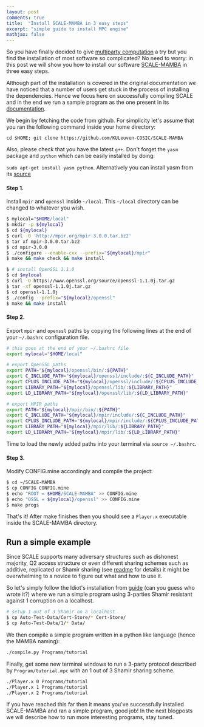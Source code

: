 ```yaml
---
layout: post
comments: true
title:  "Install SCALE-MAMBA in 3 easy steps"
excerpt: "simple guide to install MPC engine"
mathjax: false
---
```




So you have finally decided to give [multiparty computation](https://en.wikipedia.org/wiki/Secure_multi-party_computation)
a try but you find the installation of most software so complicated? No need to worry:
in this post we will show you how to install our software [SCALE-MAMBA](https://homes.esat.kuleuven.be/~nsmart/SCALE/) in three easy steps.

Although part of the installation is covered in the original documentation we have
noticed that a number of users get stuck in the process of installing the
dependencies. Hence we focus here on successfully compiling SCALE and
in the end we run a sample program as the one present in its [documentation](https://homes.esat.kuleuven.be/~nsmart/SCALE/Documentation.pdf).

We begin by fetching the code from github. For simplicity let's assume that you ran the following command inside your home directory:

`cd $HOME; git clone https://github.com/KULeuven-COSIC/SCALE-MAMBA`


Also, please check that you have the latest `g++`. Don't forget the `yasm` package and `python` which can be easily installed by doing:

`sudo apt-get install yasm python`. Alternatively you can install yasm from its [source](http://yasm.tortall.net/releases/Release1.3.0.html)


#### Step 1.

Install `mpir` and `openssl` inside `~/local`. This `~/local` directory can be changed to whatever you wish.


```bash
$ mylocal="$HOME/local"
$ mkdir -p ${mylocal}
$ cd ${mylocal}
$ curl -O 'http://mpir.org/mpir-3.0.0.tar.bz2'
$ tar xf mpir-3.0.0.tar.bz2
$ cd mpir-3.0.0
$ ./configure --enable-cxx --prefix="${mylocal}/mpir"
$ make && make check && make install

$ # install OpenSSL 1.1.0
$ cd $mylocal
$ curl -O https://www.openssl.org/source/openssl-1.1.0j.tar.gz
$ tar -xf openssl-1.1.0j.tar.gz
$ cd openssl-1.1.0j
$ ./config --prefix="${mylocal}/openssl"
$ make && make install
```

#### Step 2.

Export `mpir` and `openssl` paths by copying the following lines at the end of your `~/.bashrc` configuration file.

```bash
# this goes at the end of your ~/.bashrc file
export mylocal="$HOME/local"

# export OpenSSL paths
export PATH="${mylocal}/openssl/bin/:${PATH}"
export C_INCLUDE_PATH="${mylocal}/openssl/include/:${C_INCLUDE_PATH}"
export CPLUS_INCLUDE_PATH="${mylocal}/openssl/include/:${CPLUS_INCLUDE_PATH}"
export LIBRARY_PATH="${mylocal}/openssl/lib/:${LIBRARY_PATH}"
export LD_LIBRARY_PATH="${mylocal}/openssl/lib/:${LD_LIBRARY_PATH}"

# export MPIR paths
export PATH="${mylocal}/mpir/bin/:${PATH}"
export C_INCLUDE_PATH="${mylocal}/mpir/include/:${C_INCLUDE_PATH}"
export CPLUS_INCLUDE_PATH="${mylocal}/mpir/include/:${CPLUS_INCLUDE_PATH}"
export LIBRARY_PATH="${mylocal}/mpir/lib/:${LIBRARY_PATH}"
export LD_LIBRARY_PATH="${mylocal}/mpir/lib/:${LD_LIBRARY_PATH}"
```

Time to load the newly added paths into your terminal via `source ~/.bashrc`.

#### Step 3.

Modify CONFIG.mine accordingly and compile the project:

```bash
$ cd ~/SCALE-MAMBA
$ cp CONFIG CONFIG.mine
$ echo "ROOT = $HOME/SCALE-MAMBA" >> CONFIG.mine
$ echo "OSSL = ${mylocal}/openssl" >> CONFIG.mine
$ make progs
```
That's it! After make finishes then you should see a `Player.x` executable inside the SCALE-MAMBA directory.


## Run a simple example

Since SCALE supports many adversary structures such as dishonest majority, Q2 access structure or even different
sharing schemes such as additive, replicated or Shamir sharing (see [readme](https://github.com/KULeuven-COSIC/SCALE-MAMBA/Auto-Test-Data/README.txt) for details)
it might be overwhelming to a novice to figure out what and how to use it.

So let's simply follow the Idiot's installation from [guide](https://homes.esat.kuleuven.be/~nsmart/SCALE/Documentation.pdf) (can you guess who wrote it?)
where we run a simple program using 3-parties Shamir resistant against 1 corruption on a localhost.

```bash
# setup 1 out of 3 Shamir on a localhost
$ cp Auto-Test-Data/Cert-Store/* Cert-Store/
$ cp Auto-Test-Data/1/* Data/
```

We then compile a simple program written in a python like language (hence the MAMBA naming):

```bash
./compile.py Programs/tutorial
```

Finally, get some new terminal windows to run a 3-party protocol described by `Program/tutorial.mpc` with an 1 out of 3 Shamir sharing scheme.

```bash
./Player.x 0 Programs/tutorial
./Player.x 1 Programs/tutorial
./Player.x 2 Programs/tutorial
```

If you have reached this far then it means you've successfully installed SCALE-MAMBA and ran a simple program, good job!
In the next blogposts we will describe how to run more interesting programs, stay tuned.

